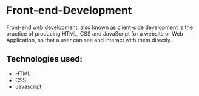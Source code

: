 # Front-end-Development
Front-end web development, also known as client-side development is the practice of producing HTML, CSS and JavaScript for a website or Web Application,
so that a user can see and interact with them directly.

## Technologies used:
- HTML 
- CSS
- Javascript

